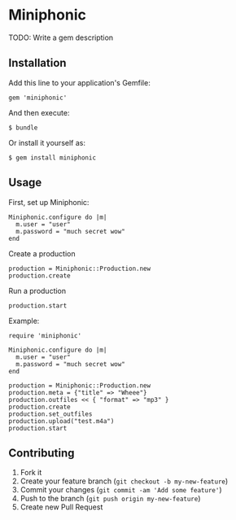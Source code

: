 # Miniphonic

TODO: Write a gem description

## Installation

Add this line to your application's Gemfile:

    gem 'miniphonic'

And then execute:

    $ bundle

Or install it yourself as:

    $ gem install miniphonic

## Usage

First, set up Miniphonic:

```
Miniphonic.configure do |m|
  m.user = "user"
  m.password = "much secret wow"
end
```

Create a production
```
production = Miniphonic::Production.new
production.create
```

Run a production
```
production.start
```

Example:
```
require 'miniphonic'

Miniphonic.configure do |m|
  m.user = "user"
  m.password = "much secret wow"
end

production = Miniphonic::Production.new
production.meta = {"title" => "Wheee"}
production.outfiles << { "format" => "mp3" }
production.create
production.set_outfiles
production.upload("test.m4a")
production.start
```


## Contributing

1. Fork it
2. Create your feature branch (`git checkout -b my-new-feature`)
3. Commit your changes (`git commit -am 'Add some feature'`)
4. Push to the branch (`git push origin my-new-feature`)
5. Create new Pull Request
